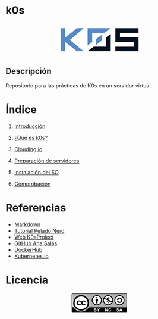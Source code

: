 # k0s 

<center>

![Logo-k0s](https://github.com/Mbonillac/k0s/blob/main/imagenes/k0s-logo-blanco-40.png?raw=true)

</center>

## Descripción  

Repositorio para las prácticas de K0s en un servidor virtual.  


# Índice

1. [Introducción](introduccion.md)

2. [¿Qué es k0s?](k0s.md)

3. [Clouding.io](cloud.md)

4. [Preparación de servidores](preparacionservidores.md)

5. [Instalación del SO](instalacion.md)

6. [Comprobación](comprobaciones.md)


# Referencias  

* [Markdown](https://markdown.es/sintaxis-markdown/)  
* [Tutorial Pelado Nerd](https://www.youtube.com/watch?v=netJ0Nuj_tw)  
* [Web K0sProject](https://docs.k0sproject.io/v1.22.4+k0s.0/configuration/#configuration-file-reference)  
* [GitHub Ana Salas](https://github.com/anasalasro/docker-portainer)  
* [DockerHub](https://hub.docker.com/search?type=image)  
* [Kubernetes.io](https://kubernetes.io/es/docs/tasks/tools/install-kubectl/)  

# Licencia

<center>

![Licencia](https://github.com/Mbonillac/k0s/blob/main/imagenes/licencia.jpg?raw=true)

</CENTER>